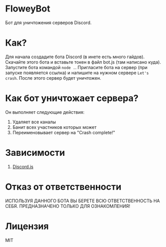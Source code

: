 # FloweyBot
Бот для уничтожения серверов Discord.

# Как?
Для начала создадите бота Discord (в инете есть много гайдов). Скачайте этого бота и вставьте токен в файл bot.js (там написано куда). Запустите бота командой `node .`. Пригласите бота на сервер (при запуске появляется ссылка) и напишите на нужном сервере `Let's crash`. После этого сервер будет уничтожен.

# Как бот уничтожает сервера?
Он выполняет следующие действия:
1. Удаляет все каналы
2. Банит всех участников которых может
3. Переименовывает сервер на "Crash complete!"

# Зависимости
1. [Discord.js](https://discord.js.org)

# Отказ от ответственности
ИСПОЛЬЗУЯ ДАННОГО БОТА ВЫ БЕРЕТЕ ВСЮ ОТВЕТСТВЕННОСТЬ НА СЕБЯ. ПРЕДНАЗНАЧЕНО ТОЛЬКО ДЛЯ ОЗНАКОМЛЕНИЯ!

# Лицензия
MIT
